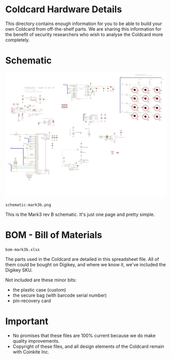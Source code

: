 
# Coldcard Hardware Details

This directory contains enough information for you to be able to
build your own Coldcard from off-the-shelf parts.
We are sharing this information for the benefit of security
researchers who wish to analyse the Coldcard more completely.


# Schematic

![](schematic-mark3b.png)

`schematic-mark3b.png`

This is the Mark3 rev B schematic. It's just one page and pretty simple.


# BOM - Bill of Materials

`bom-mark3b.xlsx`

The parts used in the Coldcard are detailed in this spreadsheet file.
All of them could be bought on Digikey, and where we know
it, we've included the Digikey SKU.

Not included are these minor bits:

- the plastic case (custom)
- the secure bag (with barcode serial number)
- pin-recovery card


# Important

- No promises that these files are 100% current because we do make quality improvements.
- Copyright of these files, and all design elements of the Coldcard remain with Coinkite Inc.

